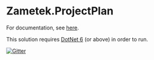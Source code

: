 # Zametek.ProjectPlan

For documentation, see [here](https://github.com/countincognito/Zametek.ProjectPlan/wiki).

This solution requires [DotNet 6](https://dotnet.microsoft.com/en-us/download/dotnet/6.0) (or above) in order to run.

[![Gitter](https://badges.gitter.im/Zametek-ProjectPlan/Lobby.svg)](https://gitter.im/Zametek-ProjectPlan/Lobby?utm_source=badge&utm_medium=badge&utm_campaign=pr-badge&utm_content=badge)

